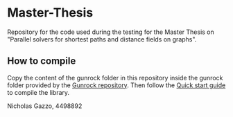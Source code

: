 # Master-Thesis
Repository for the code used during the testing for the Master Thesis on "Parallel solvers for shortest paths and distance fields on graphs". 

## How to compile
Copy the content of the gunrock folder in this repository inside the gunrock folder provided by the [Gunrock repository](https://github.com/gunrock/gunrock).
Then follow the [Quick start guide](https://github.com/gunrock/gunrock#quick-start-guide) to compile the library.

Nicholas Gazzo, 4498892

